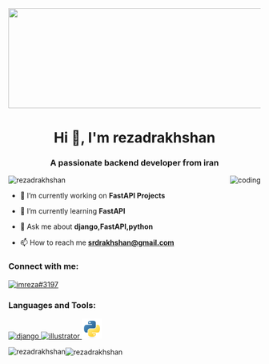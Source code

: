 <img width="1000px" height="200px" src="https://imgs.search.brave.com/Yiy95Yc9pQlOv2h4M2YBB6QyZyQSG2afEsRDKcFAq6U/rs:fit:860:0:0/g:ce/aHR0cHM6Ly90b2tl/bml6ZWRocS5jb20v/d3AtY29udGVudC91/cGxvYWRzLzIwMjIv/MDgvOC1hZXN0aGV0/aWMtYW5pbWUtZ2lm/LWJhbm5lci1kaXNj/b3JkLXNob290aW5n/LXN0YXJzLmdpZg.gif" alt="">
<h1 align="center">Hi 👋, I'm rezadrakhshan</h1>
<h3 align="center">A passionate backend developer from iran</h3>
<img align="right" src="https://imgs.search.brave.com/uGBeRwzhbiOphYDvGkQnCQYYApKyDw1OrDHAZ44cF9Y/rs:fit:860:0:0/g:ce/aHR0cHM6Ly9naWZk/Yi5jb20vaW1hZ2Vz/L2hpZ2gvYW5pbWF0/ZWQtbWFuLWNvbXB1/dGVyLWNvZGluZy1u/YWU2bWVjMzc4bHNn/MWkzLmdpZg.gif" alt="coding" >

<p align="left"> <img src="https://komarev.com/ghpvc/?username=rezadrakhshan&label=Profile%20views&color=0e75b6&style=flat" alt="rezadrakhshan" /> </p>

- 🔭 I’m currently working on **FastAPI Projects**

- 🌱 I’m currently learning **FastAPI**

- 💬 Ask me about **django,FastAPI,python**

- 📫 How to reach me **srdrakhshan@gmail.com**

<h3 align="left">Connect with me:</h3>
<p align="left">
<a href="https://discord.gg/imreza#3197" target="blank"><img align="center" src="https://raw.githubusercontent.com/rahuldkjain/github-profile-readme-generator/master/src/images/icons/Social/discord.svg" alt="imreza#3197" height="30" width="40" /></a>
</p>

<h3 align="left">Languages and Tools:</h3>
<p align="left"> <a href="https://www.djangoproject.com/" target="_blank" rel="noreferrer"> <img src="https://cdn.worldvectorlogo.com/logos/django.svg" alt="django" width="40" height="40"/> </a> <a href="https://www.adobe.com/in/products/illustrator.html" target="_blank" rel="noreferrer"> <img src="https://www.vectorlogo.zone/logos/adobe_illustrator/adobe_illustrator-icon.svg" alt="illustrator" width="40" height="40"/> </a> <a href="https://www.python.org" target="_blank" rel="noreferrer"> <img src="https://raw.githubusercontent.com/devicons/devicon/master/icons/python/python-original.svg" alt="python" width="40" height="40"/> </a> </p>

<p><img align="left" src="https://github-readme-stats.vercel.app/api/top-langs?username=rezadrakhshan&show_icons=true&locale=en&layout=compact" alt="rezadrakhshan" /></p>



<p><img align="center" src="https://github-readme-streak-stats.herokuapp.com/?user=rezadrakhshan&" alt="rezadrakhshan" /></p>
